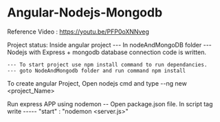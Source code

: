 # Angular-Nodejs-Mongodb
Reference Video : https://youtu.be/PFP0oXNNveg


Project status: Inside angular project
	--- In nodeAndMongoDB folder
		--- Nodejs with Express + mongodb database connection code is written.


	--- To start project use npm install command to run dependancies.
	--- goto NodeAndMongodb folder and run command npm install

To create angular Project,
	Open nodejs cmd and type 
		--ng new <project_Name>

Run express APP using nodemon
	-- Open package.json file. In script tag write
		----- "start" : "nodemon <server.js>"


